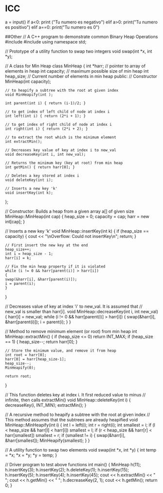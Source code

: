 # ICC
a = input()
if a<0:
 print ("Tu numero es negativo")
elif a>0:
 print("Tu numero es positivo")
elif a==0:
 print("Tu numero es 0")

##Other
// A C++ program to demonstrate common Binary Heap Operations
#include<iostream>
#include<climits>
using namespace std;

// Prototype of a utility function to swap two integers
void swap(int *x, int *y);

// A class for Min Heap
class MinHeap
{
	int *harr; // pointer to array of elements in heap
	int capacity; // maximum possible size of min heap
	int heap_size; // Current number of elements in min heap
public:
	// Constructor
	MinHeap(int capacity);

	// to heapify a subtree with the root at given index
	void MinHeapify(int );

	int parent(int i) { return (i-1)/2; }

	// to get index of left child of node at index i
	int left(int i) { return (2*i + 1); }

	// to get index of right child of node at index i
	int right(int i) { return (2*i + 2); }

	// to extract the root which is the minimum element
	int extractMin();

	// Decreases key value of key at index i to new_val
	void decreaseKey(int i, int new_val);

	// Returns the minimum key (key at root) from min heap
	int getMin() { return harr[0]; }

	// Deletes a key stored at index i
	void deleteKey(int i);

	// Inserts a new key 'k'
	void insertKey(int k);
};

// Constructor: Builds a heap from a given array a[] of given size
MinHeap::MinHeap(int cap)
{
	heap_size = 0;
	capacity = cap;
	harr = new int[cap];
}

// Inserts a new key 'k'
void MinHeap::insertKey(int k)
{
	if (heap_size == capacity)
	{
		cout << "\nOverflow: Could not insertKey\n";
		return;
	}

	// First insert the new key at the end
	heap_size++;
	int i = heap_size - 1;
	harr[i] = k;

	// Fix the min heap property if it is violated
	while (i != 0 && harr[parent(i)] > harr[i])
	{
	swap(&harr[i], &harr[parent(i)]);
	i = parent(i);
	}
}

// Decreases value of key at index 'i' to new_val. It is assumed that
// new_val is smaller than harr[i].
void MinHeap::decreaseKey(int i, int new_val)
{
	harr[i] = new_val;
	while (i != 0 && harr[parent(i)] > harr[i])
	{
	swap(&harr[i], &harr[parent(i)]);
	i = parent(i);
	}
}

// Method to remove minimum element (or root) from min heap
int MinHeap::extractMin()
{
	if (heap_size <= 0)
		return INT_MAX;
	if (heap_size == 1)
	{
		heap_size--;
		return harr[0];
	}

	// Store the minimum value, and remove it from heap
	int root = harr[0];
	harr[0] = harr[heap_size-1];
	heap_size--;
	MinHeapify(0);

	return root;
}


// This function deletes key at index i. It first reduced value to minus
// infinite, then calls extractMin()
void MinHeap::deleteKey(int i)
{
	decreaseKey(i, INT_MIN);
	extractMin();
}

// A recursive method to heapify a subtree with the root at given index
// This method assumes that the subtrees are already heapified
void MinHeap::MinHeapify(int i)
{
	int l = left(i);
	int r = right(i);
	int smallest = i;
	if (l < heap_size && harr[l] < harr[i])
		smallest = l;
	if (r < heap_size && harr[r] < harr[smallest])
		smallest = r;
	if (smallest != i)
	{
		swap(&harr[i], &harr[smallest]);
		MinHeapify(smallest);
	}
}

// A utility function to swap two elements
void swap(int *x, int *y)
{
	int temp = *x;
	*x = *y;
	*y = temp;
}

// Driver program to test above functions
int main()
{
	MinHeap h(11);
	h.insertKey(3);
	h.insertKey(2);
	h.deleteKey(1);
	h.insertKey(15);
	h.insertKey(5);
	h.insertKey(4);
	h.insertKey(45);
	cout << h.extractMin() << " ";
	cout << h.getMin() << " ";
	h.decreaseKey(2, 1);
	cout << h.getMin();
	return 0;
}
